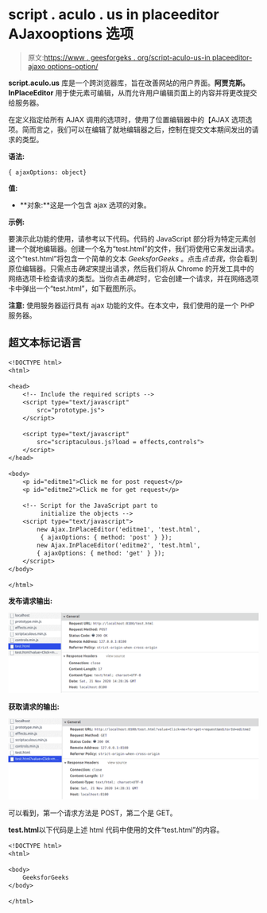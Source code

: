 # script . aculo . us in placeeditor AJaxooptions 选项

> 原文:[https://www . geesforgeks . org/script-aculo-us-in placeeditor-ajaxo options-option/](https://www.geeksforgeeks.org/script-aculo-us-inplaceeditor-ajaxoptions-option/)

**script.aculo.us** 库是一个跨浏览器库，旨在改善网站的用户界面。**阿贾克斯。InPlaceEditor** 用于使元素可编辑，从而允许用户编辑页面上的内容并将更改提交给服务器。

在定义指定给所有 AJAX 调用的选项时，使用了位置编辑器中的【AJAX 选项选项。简而言之，我们可以在编辑了就地编辑器之后，控制在提交文本期间发出的请求的类型。

**语法:**

```
{ ajaxOptions: object}
```

**值:**

*   **对象:**这是一个包含 ajax 选项的对象。

**示例:**

要演示此功能的使用，请参考以下代码。代码的 JavaScript 部分将为特定元素创建一个就地编辑器。创建一个名为“test.html”的文件，我们将使用它来发出请求。这个“test.html”将包含一个简单的文本 *GeeksforGeeks* 。点击*点击我*，你会看到原位编辑器。只需点击*确定*来提出请求，然后我们将从 Chrome 的开发工具中的网络选项卡检查请求的类型。当你点击*确定*时，它会创建一个请求，并在网络选项卡中弹出一个“test.html”，如下截图所示。

**注意:**
使用服务器运行具有 ajax 功能的文件。在本文中，我们使用的是一个 PHP 服务器。

## 超文本标记语言

```
<!DOCTYPE html>
<html>

<head>
    <!-- Include the required scripts -->
    <script type="text/javascript"
        src="prototype.js"> 
    </script> 

    <script type="text/javascript"
        src="scriptaculous.js?load = effects,controls"> 
    </script> 
</head>

<body>
    <p id="editme1">Click me for post request</p>
    <p id="editme2">Click me for get request</p>

    <!-- Script for the JavaScript part to 
         initialize the objects -->
    <script type="text/javascript">
        new Ajax.InPlaceEditor('editme1', 'test.html',
         { ajaxOptions: { method: 'post' } });
        new Ajax.InPlaceEditor('editme2', 'test.html', 
        { ajaxOptions: { method: 'get' } });
    </script>
</body>

</html>
```

**发布请求输出:**

![](img/5b866fab64f340c22f244db687daab72.png)

**获取请求的输出:**

![](img/9197a8606ff35a9a8fe953a78870ef51.png)

可以看到，第一个请求方法是 POST，第二个是 GET。

**test.html**以下代码是上述 html 代码中使用的文件“test.html”的内容。

```
<!DOCTYPE html> 
<html> 

<body> 
    GeeksforGeeks
</body> 

</html> 
```